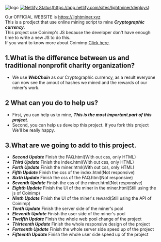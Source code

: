 ![logo](https://lightminer.xyz/lib/img/logo/logo-1.png)
[![Netlify Status](https://api.netlify.com/api/v1/badges/8636de1c-b376-4f32-9b06-a4ea6bbff162/deploy-status)](https://app.netlify.com/sites/lightminer/deploys)(https://app.netlify.com/sites/lightminer/deploys)

Our OFFICIAL WEBSITE is https://lightminer.xyz  
This is a prodject that use online mining script to mine ___Cryptographic currency___.  
This project use Coinimp's JS because the developer don't have enough time to write a new JS to do this.  
If you want to know more about Coimimp [Click here](https://coinimp.com).  
## 1.What is the difference between us and traditional nonprofit charity organization?  
* We use ___WebChain___ as our Cryptographic currency, as a result everyone can now see the amout of hashes we mined and the rewards of our miner's work.
## 2 What can you do to help us?
* First, you can help us to mine, ___This is the most important part of this project___.  
* Second, you can help us develop this project. If you fork this project We'll be really happy.  
## 3.What are we going to add to this project.  
* ___Second Update___     Finish the FAQ.html(With out css, only HTML)  
* ___Third Update___      Finish the index.html(With out css, only HTML)  
* ___Forth Update___      Finish the miner.html(With out css, only HTML)  
* ___Fifth Update___      Finish the css of the index.html(Not responsive)  
* ___Sixth Update___      Finish the css of the FAQ.html(Not responsive)  
* ___Seventh Update___    Finish the css of the miner.html(Not responsive)  
* ___Eighth Update___     Finish the UI of the miner in the miner.html(Still using the js of Coinimp)  
* ___Ninth Update___      Finish the UI of the miner's reward(Still using the API of Coinimp)  
* ___Tenth Update___      Finish the server side of the miner's pool  
* ___Eleventh Update___   Finish the user side of the miner's pool  
* ___Twelfth Update___    Finish the whole web pool change of the project  
* ___Thirteenth Update___ Finish the whole responsive design of the project  
* ___Forteenth Update___  Finish the whole server side speed up of the project  
* ___Fifteenth Update___  Finish the whole user side speed up of the project  

